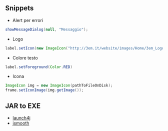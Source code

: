 ## Snippets

- Alert per errori
```java
showMessageDialog(null, "Messaggio");
```

- Logo
```java
label.setIcon(new ImageIcon("http://3em.it/website/images/Home/3em_Logo_SMALL.png"));  
```

- Colore testo
```java
label.setForeground(Color.RED) 
```

- Icona
```java
ImageIcon img = new ImageIcon(pathToFileOnDisk); 
frame.setIconImage(img.getImage());
```


## JAR to EXE
- [launch4j](https://launch4j.sourceforge.net/)
- [jsmooth](https://jsmooth.sourceforge.net/) 


